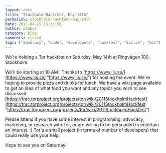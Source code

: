 ```yaml
---
layout: post
title: "Stockholm Hackfest, May 14th"
permalink: stockholm-hackfest-may-14th
date: 2011-04-15 15:33:58
author: phobos
category: blog
comments: closed
tags: ["advocacy", "code", "developers", "hackfest", "iis.se", "tor"]
---
```


We're holding a Tor hackfest on Saturday, May 14th at Ringvägen 100, Stockholm.

We'll be starting at 10 AM . Thanks to [https://www.iis.se/](https://www.iis.se/ "https://www.iis.se/") for hosting the event. We're hoping to provide pizza and drinks for lunch. We have a wiki page available to get an idea of what food you want and any topics you wish to see discussed. [https://trac.torproject.org/projects/tor/wiki/2011StockholmHackfest](https://trac.torproject.org/projects/tor/wiki/2011StockholmHackfest "https://trac.torproject.org/projects/tor/wiki/2011StockholmHackfest")

Please attend if you have some interest in programming, advocacy, marketing, or research with Tor, or are willing to be persuaded to entertain an interest. :) Tor's a small project (in terms of number of developers) that could really use your help.

Hope to see you on Saturday!
